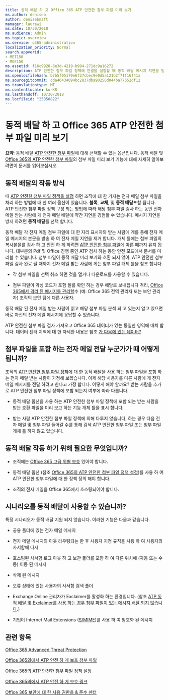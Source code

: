 ```yaml
---
title: 동적 배달 하 고 Office 365 ATP 안전한 첨부 파일 미리 보기
ms.author: deniseb
author: denisebmsft
manager: laurawi
ms.date: 10/30/2018
ms.audience: Admin
ms.topic: overview
ms.service: o365-administration
localization_priority: Normal
search.appverid:
- MET150
- MOE150
ms.assetid: f16c9928-8e3d-4219-b994-271dc9a16272
description: ATP 안전한 첨부 파일 정책에 연결을 설정할 때 동적 배달 메시지 지연을 방지 하 고 사용자 검색 되는 첨부 파일 미리 보기를 사용 하도록 설정 하려면 선택 합니다.
ms.openlocfilehash: b7b5f05170e6f27cbec9e0d5a121b2f71f16f41a
ms.sourcegitcommit: cda46434094bc2837dba90256d044ba77552df12
ms.translationtype: MT
ms.contentlocale: ko-KR
ms.lasthandoff: 10/30/2018
ms.locfileid: "25850822"
---
```

# <a name="dynamic-delivery-and-previewing-with-office-365-atp-safe-attachments"></a>동적 배달 하 고 Office 365 ATP 안전한 첨부 파일 미리 보기

**요약**: 동적 배달 [ATP 안전한 첨부 파일](atp-safe-attachments.md)에 대해 선택할 수 있는 옵션입니다. 동적 배달 및 [Office 365의 ATP 안전한 첨부 파일](atp-safe-attachments.md)의 첨부 파일 미리 보기 기능에 대해 자세히 알아보려면이 문서를 읽어보십시오.
  
## <a name="how-dynamic-delivery-works"></a>동적 배달의 작동 방식

때 [ATP 안전한 첨부 파일 정책을 설정](set-up-atp-safe-attachments-policies.md) 하면 조직에 대 한 가지는 전자 메일 첨부 파일을 처리 하는 방법에 대 한 여러 옵션이 있습니다. **블록**, **교체**, 및 **동적 배달**포함 됩니다. ATP 안전한 첨부 파일 정책 구성 되는 방법에 따라 해당 첨부 파일 검사 하는 동안 전자 메일 받는 사람에 게 전자 메일 배달에 약간 지연을 경험할 수 있습니다. 메시지 지연을 방지 하려면 **동적 배달**를 선택 합니다.
  
동적 배달 각 전자 메일 첨부 파일에 대 한 자리 표시자와 받는 사람에 게를 통해 전자 메일 메시지의 본문을 발송 하 여 전자 메일 지연을 제거 합니다. 개체 틀에는 첨부 파일의 복사본을를 검사 하 고 안전 하 게 하려면 [ATP 안전한 첨부 파일](atp-safe-attachments.md)에 따른 때까지 유지 됩니다. 대부분의 Pdf 및 Office 진행 중인 ATP 검사 하는 동안 안전 모드에서 문서를 미리볼 수 있습니다. 첨부 파일이 동적 배달 미리 보기와 호환 되지 않아, ATP 안전한 첨부 파일 검사 완료 될 때까지 전자 메일 받는 사람에 게는 첨부 파일 개체 틀을 참조 합니다.

- 각 첨부 파일을 선택 취소 하면 것을 열거나 다운로드를 사용할 수 있습니다. 

- 첨부 파일이 악성 코드가 포함 될를 확인 하는 경우 해당로 보내집니다 격리, [Office 365에서 격리 된 메시지를 관리할](manage-quarantined-messages-and-files.md)수 (예: Office 365 전역 관리자 또는 보안 관리자) 조직의 보안 팀에 다른 사용자.

동적 배달 된 전자 메일 받는 사람이 읽고 해당 첨부 파일 분석 되 고 있는지 알고 있으면 바로 자신의 전자 메일 메시지에 응답할 수 있습니다. 

ATP 안전한 첨부 파일 검사 가져오고 Office 365 데이터가 있는 동일한 영역에 배치 합니다. 데이터 센터 지역에 대 한 자세한 내용은 참조 [가 다음에 있는 데이터?](https://products.office.com/where-is-your-data-located?geo=All) 
  
## <a name="what-happens-when-someone-forwards-an-email-that-contains-an-attachment"></a>첨부 파일을 포함 하는 전자 메일 전달 누군가가 때 어떻게 됩니까?

조직의 [ATP 안전한 첨부 파일 정책](set-up-atp-safe-attachments-policies.md)에 대 한 동적 배달을 사용 하는 첨부 파일을 포함 하는 전자 메일 받는 사람이 가정해 보겠습니다. 이제 해당 사용자를 다른 사람에 게 전자 메일 메시지를 전달 하려고 한다고 가정 합니다. 어떻게 해야 할까요? 받는 사람을 추가로 ATP 안전한 첨부 파일 정책에 포함 되는지 여부에 따라 다릅니다.
  
- 동적 배달 옵션을 사용 하는 ATP 안전한 첨부 파일 정책에 포함 되는 받는 사람을 받는 호환 파일을 미리 보고 하는 기능 개체 틀을 표시 합니다.
    
- 받는 사람 ATP 안전한 첨부 파일 정책에 의해 다루지 않습니다, 하는 경우 다음 전자 메일 및 첨부 파일 들어갈 수를 통해 검색 ATP 안전한 첨부 파일 또는 첨부 파일 개체 틀 하지 않고 있습니다.
    
## <a name="whats-required-for-dynamic-delivery-to-work"></a>동적 배달 작동 하기 위해 필요한 무엇입니까?

- 조직에는 [Office 365 고급 위협 보호](office-365-atp.md) 있어야 합니다.
    
- 동적 배달 옵션 (참조 [Office 365의 ATP 안전한 첨부 파일 정책 설정](set-up-atp-safe-attachments-policies.md))를 사용 하 여 ATP 안전한 첨부 파일에 대 한 정책 정의 해야 합니다.
    
- 조직의 전자 메일을 Office 365에서 호스팅되어야 합니다.
    
## <a name="are-there-scenarios-for-which-dynamic-delivery-is-not-available"></a>시나리오를 동적 배달이 사용할 수 있습니까?

특정 시나리오가 동적 배달 지원 되지 않습니다. 이러한 기능은 다음과 같습니다.
  
- 공용 폴더에 있는 전자 메일 메시지
    
- 전자 메일 메시지의 아웃 라우팅되는 한 후 사용자 지정 규칙을 사용 하 여 사용자의 사서함에 다시
    
- 호스팅된 사서함 로그 아웃 하 고 보관 폴더를 포함 하 여 다른 위치에 (자동 또는 수동) 이동 된 메시지
    
- 삭제 된 메시지
    
- 오류 상태에 있는 사용자의 사서함 검색 폴더
    
- Exchange Online 관리자가 Exclaimer를 활성화 하는 환경입니다. (참조 [ATP 동적 배달 및 Exclaimer를 사용 하는 경우 첨부 파일이 있는 메시지 배달 되지 않습니다](https://support.microsoft.com/help/4014438/messages-with-attachments-are-not-delivered-when-atp-dynamic-delivery).)

- 기업이 Internet Mail Extensions ([S/MIME](s-mime-for-message-signing-and-encryption.md))를 사용 하 여 암호화 된 메시지
    
## <a name="related-topics"></a>관련 항목

[Office 365 Advanced Threat Protection](office-365-atp.md)
  
[Office 365의에서 ATP 안전 하 게 보호 첨부 파일](atp-safe-attachments.md)
  
[Office 365의 ATP 안전한 첨부 파일 정책 설정](set-up-atp-safe-attachments-policies.md)
  
[Office 365의에서 ATP 안전 하 게 보호 링크](atp-safe-links.md)

[Office 365 보안에 대 한 사용 권한을 &amp; 준수 센터](permissions-in-the-security-and-compliance-center.md)
  

